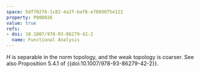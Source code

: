```yaml
---
space: 5df70278-1c82-4a2f-baf8-e708d075e122
property: P000026
value: true
refs:
- doi: 10.1007/978-93-86279-42-2
  name: Functional Analysis
---
```

$H$ is separable in the norm topology, and the weak topology is coarser. See also Proposition 5.4.1 of {{doi:10.1007/978-93-86279-42-2}}.
